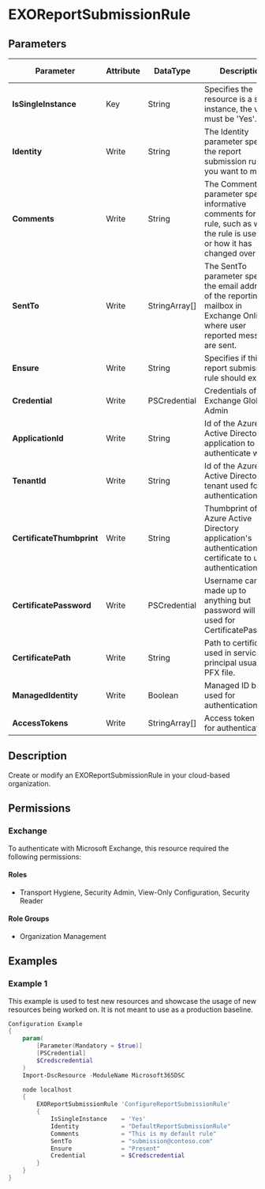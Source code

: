 ﻿# EXOReportSubmissionRule

## Parameters

| Parameter | Attribute | DataType | Description | Allowed Values |
| --- | --- | --- | --- | --- |
| **IsSingleInstance** | Key | String | Specifies the resource is a single instance, the value must be 'Yes'. | `Yes` |
| **Identity** | Write | String | The Identity parameter specifies the report submission rule that you want to modify. | |
| **Comments** | Write | String | The Comments parameter specifies informative comments for the rule, such as what the rule is used for or how it has changed over time. | |
| **SentTo** | Write | StringArray[] | The SentTo parameter specifies the email address of the reporting mailbox in Exchange Online where user reported messages are sent. | |
| **Ensure** | Write | String | Specifies if this report submission rule should exist. | `Present`, `Absent` |
| **Credential** | Write | PSCredential | Credentials of the Exchange Global Admin | |
| **ApplicationId** | Write | String | Id of the Azure Active Directory application to authenticate with. | |
| **TenantId** | Write | String | Id of the Azure Active Directory tenant used for authentication. | |
| **CertificateThumbprint** | Write | String | Thumbprint of the Azure Active Directory application's authentication certificate to use for authentication. | |
| **CertificatePassword** | Write | PSCredential | Username can be made up to anything but password will be used for CertificatePassword | |
| **CertificatePath** | Write | String | Path to certificate used in service principal usually a PFX file. | |
| **ManagedIdentity** | Write | Boolean | Managed ID being used for authentication. | |
| **AccessTokens** | Write | StringArray[] | Access token used for authentication. | |

## Description

Create or modify an EXOReportSubmissionRule in your cloud-based organization.

## Permissions

### Exchange

To authenticate with Microsoft Exchange, this resource required the following permissions:

#### Roles

- Transport Hygiene, Security Admin, View-Only Configuration, Security Reader

#### Role Groups

- Organization Management

## Examples

### Example 1

This example is used to test new resources and showcase the usage of new resources being worked on.
It is not meant to use as a production baseline.

```powershell
Configuration Example
{
    param(
        [Parameter(Mandatory = $true)]
        [PSCredential]
        $Credscredential
    )
    Import-DscResource -ModuleName Microsoft365DSC

    node localhost
    {
        EXOReportSubmissionRule 'ConfigureReportSubmissionRule'
        {
            IsSingleInstance    = 'Yes'
            Identity            = "DefaultReportSubmissionRule"
            Comments            = "This is my default rule"
            SentTo              = "submission@contoso.com"
            Ensure              = "Present"
            Credential          = $Credscredential
        }
    }
}
```


